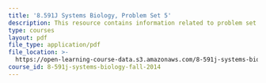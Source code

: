 ```yaml
---
title: '8.591J Systems Biology, Problem Set 5'
description: This resource contains information related to problem set 5.
type: courses
layout: pdf
file_type: application/pdf
file_location: >-
  https://open-learning-course-data.s3.amazonaws.com/8-591j-systems-biology-fall-2014/a31e1ba135948faa647ae8a859c266c6_MIT8_591JF14_ProblemSet5.pdf
course_id: 8-591j-systems-biology-fall-2014
---
```

